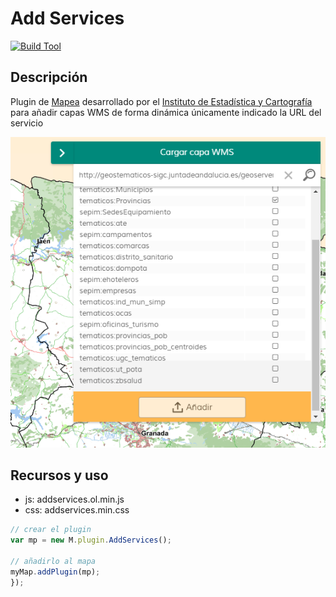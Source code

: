 # Add Services

[![Build Tool](https://img.shields.io/badge/build-Webpack-green.svg)](https://github.com/sigcorporativo-ja/Mapea4-dev-webpack)  

## Descripción

 Plugin de [Mapea](https://github.com/sigcorporativo-ja/Mapea4) desarrollado por el [Instituto de Estadística y Cartografía](https://www.juntadeandalucia.es/institutodeestadisticaycartografia) para añadir capas WMS de forma dinámica únicamente indicado la URL del servicio

 ![Imagen](./images/addServices1.PNG)

 
## Recursos y uso

- js: addservices.ol.min.js
- css: addservices.min.css

```javascript
// crear el plugin
var mp = new M.plugin.AddServices();

// añadirlo al mapa
myMap.addPlugin(mp);
});
```  